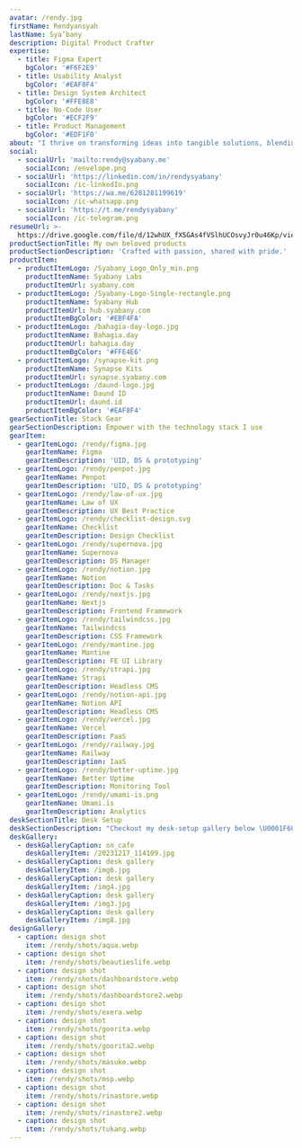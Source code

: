 ```yaml
---
avatar: /rendy.jpg
firstName: Rendyansyah
lastName: Sya’bany
description: Digital Product Crafter
expertise:
  - title: Figma Expert
    bgColor: '#F6F2E9'
  - title: Usability Analyst
    bgColor: '#EAF8F4'
  - title: Design System Architect
    bgColor: '#FFE8E8'
  - title: No-Code User
    bgColor: '#ECF2F9'
  - title: Product Management
    bgColor: '#EDF1F0'
about: "I thrive on transforming ideas into tangible solutions, blending aesthetics with functionality to create products that delight users.\L\n\nThe empathy-driven approach allows me to create products that truly resonate with the end-users, making a positive impact on their lives. I am dedicated to human-centered design principles, where the user's experience takes center stage in every decision I make."
social:
  - socialUrl: 'mailto:rendy@syabany.me'
    socialIcon: /envelope.png
  - socialUrl: 'https://linkedin.com/in/rendysyabany'
    socialIcon: /ic-linkedIn.png
  - socialUrl: 'https://wa.me/6281281199619'
    socialIcon: /ic-whatsapp.png
  - socialUrl: 'https://t.me/rendysyabany'
    socialIcon: /ic-telegram.png
resumeUrl: >-
  https://drive.google.com/file/d/12whUX_fX5GAs4fVSlhUCOsvyJr0u46Kp/view?usp=sharing
productSectionTitle: My own beloved products
productSectionDescription: 'Crafted with passion, shared with pride.'
productItem:
  - productItemLogo: /Syabany_Logo_Only_min.png
    productItemName: Syabany Labs
    productItemUrl: syabany.com
  - productItemLogo: /Syabany-Logo-Single-rectangle.png
    productItemName: Syabany Hub
    productItemUrl: hub.syabany.com
    productItemBgColor: '#EBF4FA'
  - productItemLogo: /bahagia-day-logo.jpg
    productItemName: Bahagia.day
    productItemUrl: bahagia.day
    productItemBgColor: '#FFE4E6'
  - productItemLogo: /synapse-kit.png
    productItemName: Synapse Kits
    productItemUrl: synapse.syabany.com
  - productItemLogo: /daund-logo.jpg
    productItemName: Daund ID
    productItemUrl: daund.id
    productItemBgColor: '#EAF8F4'
gearSectionTitle: Stack Gear
gearSectionDescription: Empower with the technology stack I use
gearItem:
  - gearItemLogo: /rendy/figma.jpg
    gearItemName: Figma
    gearItemDescription: 'UID, DS & prototyping'
  - gearItemLogo: /rendy/penpot.jpg
    gearItemName: Penpot
    gearItemDescription: 'UID, DS & prototyping'
  - gearItemLogo: /rendy/law-of-ux.jpg
    gearItemName: Law of UX
    gearItemDescription: UX Best Practice
  - gearItemLogo: /rendy/checklist-design.svg
    gearItemName: Checklist
    gearItemDescription: Design Checklist
  - gearItemLogo: /rendy/supernova.jpg
    gearItemName: Supernova
    gearItemDescription: DS Manager
  - gearItemLogo: /rendy/notion.jpg
    gearItemName: Notion
    gearItemDescription: Doc & Tasks
  - gearItemLogo: /rendy/nextjs.jpg
    gearItemName: Nextjs
    gearItemDescription: Frontend Framework
  - gearItemLogo: /rendy/tailwindcss.jpg
    gearItemName: Tailwindcss
    gearItemDescription: CSS Framework
  - gearItemLogo: /rendy/mantine.jpg
    gearItemName: Mantine
    gearItemDescription: FE UI Library
  - gearItemLogo: /rendy/strapi.jpg
    gearItemName: Strapi
    gearItemDescription: Headless CMS
  - gearItemLogo: /rendy/notion-api.jpg
    gearItemName: Notion API
    gearItemDescription: Headless CMS
  - gearItemLogo: /rendy/vercel.jpg
    gearItemName: Vercel
    gearItemDescription: PaaS
  - gearItemLogo: /rendy/railway.jpg
    gearItemName: Railway
    gearItemDescription: IaaS
  - gearItemLogo: /rendy/better-uptime.jpg
    gearItemName: Better Uptime
    gearItemDescription: Monitoring Tool
  - gearItemLogo: /rendy/umami-is.png
    gearItemName: Umami.is
    gearItemDescription: Analytics
deskSectionTitle: Desk Setup
deskSectionDescription: "Checkout my desk-setup gallery below \U0001F60A"
deskGallery:
  - deskGalleryCaption: on_cafe
    deskGalleryItem: /20231217_114109.jpg
  - deskGalleryCaption: desk gallery
    deskGalleryItem: /img6.jpg
  - deskGalleryCaption: desk gallery
    deskGalleryItem: /img4.jpg
  - deskGalleryCaption: desk gallery
    deskGalleryItem: /img3.jpg
  - deskGalleryCaption: desk gallery
    deskGalleryItem: /img8.jpg
designGallery:
  - caption: design shot
    item: /rendy/shots/aqua.webp
  - caption: design shot
    item: /rendy/shots/beautieslife.webp
  - caption: design shot
    item: /rendy/shots/dashboardstore.webp
  - caption: design shot
    item: /rendy/shots/dashboardstore2.webp
  - caption: design shot
    item: /rendy/shots/exera.webp
  - caption: design shot
    item: /rendy/shots/goorita.webp
  - caption: design shot
    item: /rendy/shots/goorita2.webp
  - caption: design shot
    item: /rendy/shots/masuke.webp
  - caption: design shot
    item: /rendy/shots/msp.webp
  - caption: design shot
    item: /rendy/shots/rinastore.webp
  - caption: design shot
    item: /rendy/shots/rinastore2.webp
  - caption: design shot
    item: /rendy/shots/tukang.webp
---
```


